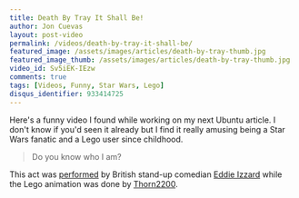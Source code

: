 ```yaml
---
title: Death By Tray It Shall Be!
author: Jon Cuevas
layout: post-video
permalink: /videos/death-by-tray-it-shall-be/
featured_image: /assets/images/articles/death-by-tray-thumb.jpg
featured_image_thumb: /assets/images/articles/death-by-tray-thumb.jpg
video_id: Sv5iEK-IEzw
comments: true
tags: [Videos, Funny, Star Wars, Lego]
disqus_identifier: 933414725
---
```

<p class="lead">Here's a funny video I found while working on my next Ubuntu article. I don't know if you'd seen it already but I find it really amusing being a Star Wars fanatic and a Lego user since childhood.</p>

<blockquote>
<p class="lead">Do you know who I am?</p>
</blockquote>

<p>This act was <a href="http://youtube.com/watch?v=hp69rg6Hdlo&feature=related" target="_blank">performed</a> by British stand-up comedian <a href="http://www.eddieizzard.com" target="_blank">Eddie Izzard</a> while the Lego animation was done by <a href="http://www.youtube.com/user/Thorn2200" target="_blank">Thorn2200</a>.</p>


